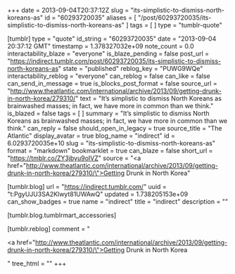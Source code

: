 +++
date = 2013-09-04T20:37:12Z
slug = "its-simplistic-to-dismiss-north-koreans-as"
id = "60293720035"
aliases = [ "/post/60293720035/its-simplistic-to-dismiss-north-koreans-as" ]
tags = [ ]
type = "tumblr-quote"

[tumblr]
type = "quote"
id_string = "60293720035"
date = "2013-09-04 20:37:12 GMT"
timestamp = 1.378327032e+09
note_count = 0.0
interactability_blaze = "everyone"
is_blaze_pending = false
post_url = "https://indirect.tumblr.com/post/60293720035/its-simplistic-to-dismiss-north-koreans-as"
state = "published"
reblog_key = "PUWG9WQe"
interactability_reblog = "everyone"
can_reblog = false
can_like = false
can_send_in_message = true
is_blocks_post_format = false
source_url = "http://www.theatlantic.com/international/archive/2013/09/getting-drunk-in-north-korea/279310/"
text = "It’s simplistic to dismiss North Koreans as brainwashed masses; in fact, we have more in common than we think."
is_blazed = false
tags = [ ]
summary = "It’s simplistic to dismiss North Koreans as brainwashed masses; in fact, we have more in common than we think."
can_reply = false
should_open_in_legacy = true
source_title = "The Atlantic"
display_avatar = true
blog_name = "indirect"
id = 6.0293720035e+10
slug = "its-simplistic-to-dismiss-north-koreans-as"
format = "markdown"
bookmarklet = true
can_blaze = false
short_url = "https://tmblr.co/ZY3jbyu9oIVZ"
source = "<a href=\"http://www.theatlantic.com/international/archive/2013/09/getting-drunk-in-north-korea/279310/\">Getting Drunk in North Korea</a>"

[tumblr.blog]
url = "https://indirect.tumblr.com/"
uuid = "t:PgyUJU3SA2Klwyt81UWAwQ"
updated = 1.738205153e+09
can_show_badges = true
name = "indirect"
title = "indirect"
description = ""

[tumblr.blog.tumblrmart_accessories]

[tumblr.reblog]
comment = "<p><a href=\"http://www.theatlantic.com/international/archive/2013/09/getting-drunk-in-north-korea/279310/\">Getting Drunk in North Korea</a></p>"
tree_html = ""
+++

